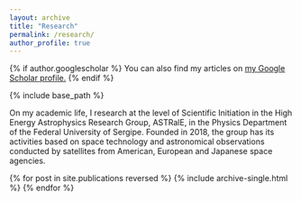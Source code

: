 ```yaml
---
layout: archive
title: "Research"
permalink: /research/
author_profile: true
---
```


{% if author.googlescholar %}
  You can also find my articles on <u><a href="{{author.googlescholar}}">my Google Scholar profile</a>.</u>
{% endif %}

{% include base_path %}

On my academic life, I research at the level of Scientific Initiation in the High Energy Astrophysics Research Group, ASTRalE, in the Physics Department of the Federal University of Sergipe. Founded in 2018, the group has its activities based on space technology and astronomical observations conducted by satellites from American, European and Japanese space agencies.

{% for post in site.publications reversed %}
  {% include archive-single.html %}
{% endfor %}
